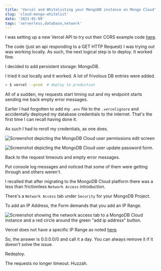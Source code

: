 ```yaml
---
title: 'Vercel and Whitelisting your MongoDB instance on Mongo Cloud'
slug: 'cloud-mongo-whitelist'
date: '2021-01-09'
tags: 'serverless,database,network'
---
```


I was setting up a new Vercel API to try out their CORS example code [here](https://vercel.com/knowledge/how-to-enable-cors).

The code (just an api responding to a GET HTTP Request) I was trying out was working locally.  As such, the next logical step is to deploy.  It worked fine.

I decided to add persistent storage: MongoDB.

I tried it out locally and it worked.  A lot of frivolous DB entries were added.

```bash
> $ vercel --prod  # deploy to production
```

All of a sudden, my requests start timing out and my endpoint starts sending me back empty error messages.

Earlier I had forgotten to add my `.env` file to the `.vercelignore` and accidentally deployed my database credentials to the internet.  That's the first time I can recall having done it.  

As such I had to reroll my credentials, as one does.

![Screenshot depicting the MongoDB Cloud user permissions edit screen](/images/mongo-db-edit.png)

![Screenshot depicting the MongoDB Cloud user update password form.](/images/mongo-db-update-pw.png)


Back to the request timeouts and empty error messages.

Put console log messages and noticed that some of them were getting through and others weren't.

I recalled that after migrating to the MongoDB Cloud platform there was a less than frictionless `Network Access` introduction.  

There's a `Network Access` tab under `Security` for your MongoDB Project.

To add an IP Address, the Form demands that you add an IP Range.  

![Screenshot showing the network access tab to a MongoDB Cloud instance and a red circle around the green "add ip address" button. ](/images/mongo-db-add-ip.png)

Vercel does not have a specific IP Range as noted [here](https://vercel.com/knowledge/how-to-allowlist-deployment-ip-address).

So, the answer is 0.0.0.0/0 and call it a day.  You can always remove it if it doesn't solve the issue.

Redeploy.

The requests no longer timeout.  Huzzah.